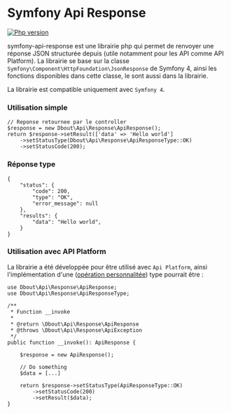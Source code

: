 # Symfony Api Response

[![Php version](https://img.shields.io/badge/Symfony-4-red.svg)](https://symfony.com/4)

symfony-api-response est une librairie php qui permet de renvoyer une réponse JSON structurée depuis (utile notamment pour les API comme API Platform). La librairie se base sur la classe `Symfony\Component\HttpFoundation\JsonResponse` de Symfony 4, ainsi les fonctions disponibles dans cette classe, le sont aussi dans la librairie.

La librairie est compatible uniquement avec `Symfony 4`.

### Utilisation simple

    // Reponse retournee par le controller
    $response = new Dbout\Api\Response\ApiResponse();
    return $response->setResult(['data' => 'Hello world']
        ->setStatusType(Dbout\Api\Response\ApiResponseType::OK)
        ->setStatusCode(200);
        
        
### Réponse type

    {
        "status": {
            "code": 200,
            "type": "OK",
            "error_message": null
        },
        "results": {
            "data": "Hello world",
        }
    }
    
### Utilisation avec API Platform

La librairie a été développée pour être utilisé avec `Api Platform`, ainsi l'implémentation d'une ([opération personnalitée](https://api-platform.com/docs/core/operations#creating-custom-operations-and-controllers)) type pourrait être :

    use Dbout\Api\Response\ApiResponse;
    use Dbout\Api\Response\ApiResponseType;

    /**
     * Function __invoke
     *
     * @return \Dbout\Api\Response\ApiResponse
     * @throws \Dbout\Api\Response\ApiException
     */
    public function __invoke(): ApiResponse {
    
        $response = new ApiResponse();
        
        // Do something
        $data = [...]
        
        return $response->setStatusType(ApiResponseType::OK)
            ->setStatusCode(200)
            ->setResult($data);
    }